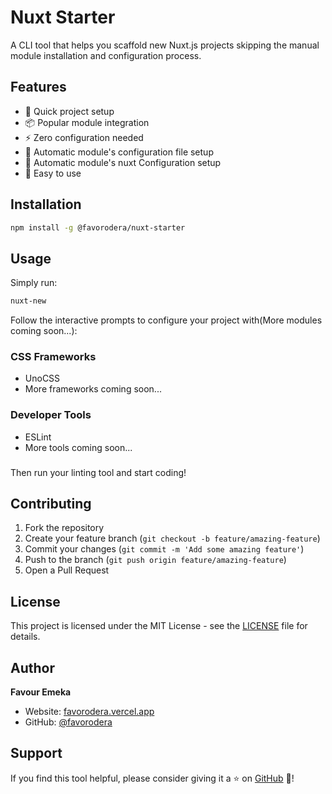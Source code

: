 # Nuxt Starter

A CLI tool that helps you scaffold new Nuxt.js projects skipping the manual module installation and configuration process.

## Features

- 🚀 Quick project setup
- 📦 Popular module integration
- ⚡ Zero configuration needed
- 🔧 Automatic module's configuration file setup
- 🔧 Automatic module's nuxt Configuration setup
- 🎉 Easy to use

## Installation

```bash
npm install -g @favorodera/nuxt-starter
```

## Usage

Simply run:

```bash
nuxt-new
```

Follow the interactive prompts to configure your project with(More modules coming soon...):

### CSS Frameworks
- UnoCSS
- More frameworks coming soon...

### Developer Tools
- ESLint
- More tools coming soon...

###

Then run your linting tool and start coding!

## Contributing

1. Fork the repository
2. Create your feature branch (`git checkout -b feature/amazing-feature`)
3. Commit your changes (`git commit -m 'Add some amazing feature'`)
4. Push to the branch (`git push origin feature/amazing-feature`)
5. Open a Pull Request

## License

This project is licensed under the MIT License - see the [LICENSE](LICENSE) file for details.

## Author

**Favour Emeka**
- Website: [favorodera.vercel.app](https://favorodera.vercel.app/)
- GitHub: [@favorodera](https://github.com/favorodera)

## Support

If you find this tool helpful, please consider giving it a ⭐️ on [GitHub](https://github.com/favorodera/nuxtStarter) 🙏!
